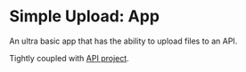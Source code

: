 # Simple Upload: App

An ultra basic app that has the ability to upload files to an API.

Tightly coupled with [API project](https://github.com/Stoux/simple-upload-api).